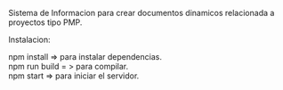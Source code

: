Sistema de Informacion para crear documentos dinamicos relacionada a proyectos tipo PMP.

Instalacion:

npm install  => para instalar  dependencias.    
npm run build = > para compilar.    
npm start => para iniciar el servidor.   